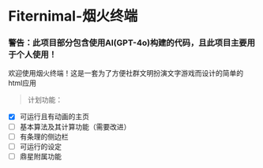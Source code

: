 # Fiternimal-烟火终端
### **警告：此项目部分包含使用AI(GPT-4o)构建的代码，且此项目主要用于个人使用！** 
欢迎使用烟火终端！这是一套为了方便社群文明扮演文字游戏而设计的简单的html应用
>  计划功能：
- [x] 可运行且有动画的主页
- [ ] 基本算法及其计算功能（需要改进）
- [ ] 有条理的侧边栏
- [ ] 可运行的设定
- [ ] 鼎星附属功能
